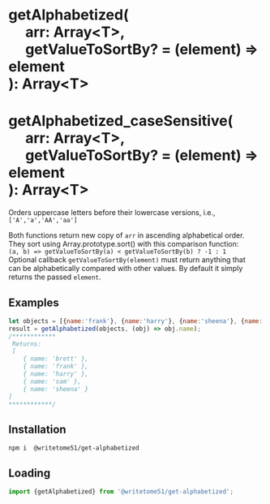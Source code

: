 # getAlphabetized(<br>&nbsp;&nbsp;&nbsp;&nbsp;&nbsp;arr: Array&lt;T&gt;,<br>&nbsp;&nbsp;&nbsp;&nbsp;&nbsp;getValueToSortBy? = (element) => element<br>): Array&lt;T&gt;
 

# getAlphabetized_caseSensitive(<br>&nbsp;&nbsp;&nbsp;&nbsp;&nbsp;arr: Array&lt;T&gt;,<br>&nbsp;&nbsp;&nbsp;&nbsp;&nbsp;getValueToSortBy? = (element) => element<br>): Array&lt;T&gt;

Orders uppercase letters before their lowercase versions, i.e., `['A','a','AA','aa']`

Both functions return new copy of `arr` in ascending alphabetical order.  
They sort using Array.prototype.sort() with this comparison function:  
`(a, b) => getValueToSortBy(a) < getValueToSortBy(b) ? -1 : 1`  
Optional callback `getValueToSortBy(element)` must return anything that  
can be alphabetically compared with other values. By default it simply  
returns the passed `element`. 


## Examples
```js
let objects = [{name:'frank'}, {name:'harry'}, {name:'sheena'}, {name:'brett'}, {name: 'sam'}];
result = getAlphabetized(objects, (obj) => obj.name);
/************
 Returns:
 [
    { name: 'brett' },
    { name: 'frank' },
    { name: 'harry' },
    { name: 'sam' },
    { name: 'sheena' }
]
************/
```

## Installation
`npm i  @writetome51/get-alphabetized`

## Loading
```js
import {getAlphabetized} from '@writetome51/get-alphabetized';
```
